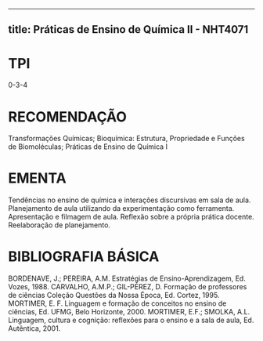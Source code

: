 
---
title: Práticas de Ensino de Química II - NHT4071 
---

# TPI

0-3-4

# RECOMENDAÇÃO

Transformações Químicas; Bioquímica: Estrutura, Propriedade e Funções de Biomoléculas; Práticas de Ensino de Química I

# EMENTA

Tendências no ensino de química e interações discursivas em sala de aula. Planejamento de aula utilizando da experimentação como ferramenta. Apresentação e filmagem de aula. Reflexão sobre a própria prática docente. Reelaboração de planejamento.

# BIBLIOGRAFIA BÁSICA

BORDENAVE, J.; PEREIRA, A.M. Estratégias de Ensino-Aprendizagem, Ed. Vozes, 1988.
CARVALHO, A.M.P.; GIL-PÉREZ, D. Formação de professores de ciências Coleção Questões da Nossa Época, Ed. Cortez, 1995.
MORTIMER, E. F. Linguagem e formação de conceitos no ensino de ciências, Ed. UFMG, Belo Horizonte, 2000.
MORTIMER, E.F.; SMOLKA, A.L. Linguagem, cultura e cognição: reflexões para o ensino e a sala de aula, Ed. Autêntica, 2001.
        